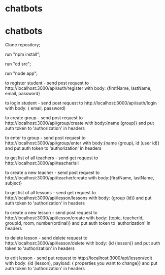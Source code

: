 # chatbots
# chatbots

Clone repository;

run "npm install";

run "cd src";

run "node app";


to register student - send post request to http://localhost:3000/api/auth/register with body: {firstName, lastName, email, password}

to login student - send post request to http://localhost:3000/api/auth/login with body: { email, password}

to create group - send post request to http://localhost:3000/api/group/create with body:{name (group)} and put auth token to 'authorization' in headers

to enter to group - send post request to http://localhost:3000/api/group/enter with body:{name (group), id (user id)} and put auth token to 'authorization' in headers

to get list of all teachers - send get request to http://localhost:3000/api/teacher/all 

to create a new teacher - send post request to http://localhost:3000/api/teacher/create with body:{firstName, lastName, subject} 

to get list of all lessons - send get request to http://localhost:3000/api/lesson/lessons with body: {group (id)} and put auth token to 'authorization' in headers

to create a new lesson - send post request to http://localhost:3000/api/lesson/create with body: {topic, teacherId, groupId, room, number(ordinal)} and put auth token to 'authorization' in headers

to delete lesson - send delete request to http://localhost:3000/api/lesson/delete with body: {id (lesson)} and put auth token to 'authorization' in headers

to edit lesson - send put request to http://localhost:3000/api/lesson/edit with body: {id (lesson), payload: { properties you want to change}} and put auth token to 'authorization' in headers
